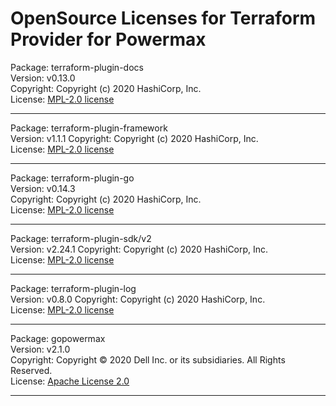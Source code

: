 OpenSource Licenses for Terraform Provider for Powermax
=======================================================================

Package: terraform-plugin-docs  
Version: v0.13.0  
Copyright: Copyright (c) 2020 HashiCorp, Inc.  
License: [MPL-2.0 license](https://github.com/hashicorp/terraform-plugin-docs/blob/main/LICENSE)

* * *
Package: terraform-plugin-framework  
Version: v1.1.1
Copyright: Copyright (c) 2020 HashiCorp, Inc.  
License: [MPL-2.0 license](https://github.com/hashicorp/terraform-plugin-framework/blob/main/LICENSE)

* * *

Package: terraform-plugin-go  
Version: v0.14.3  
Copyright: Copyright (c) 2020 HashiCorp, Inc.  
License: [MPL-2.0 license](https://github.com/hashicorp/terraform-plugin-go/blob/main/LICENSE)

* * *

Package: terraform-plugin-sdk/v2  
Version: v2.24.1 
Copyright: Copyright (c) 2020 HashiCorp, Inc.  
License: [MPL-2.0 license](https://github.com/hashicorp/terraform-plugin-sdk/blob/main/LICENSE)

* * *

Package: terraform-plugin-log  
Version: v0.8.0
Copyright: Copyright (c) 2020 HashiCorp, Inc.  
License: [MPL-2.0 license](https://github.com/hashicorp/terraform-plugin-log/blob/main/LICENSE)


* * *

Package: gopowermax  
Version: v2.1.0       
Copyright: Copyright © 2020 Dell Inc. or its subsidiaries. All Rights Reserved.  
License: [Apache License 2.0](https://github.com/dell/gopowermax/blob/main/LICENSE)

* * *